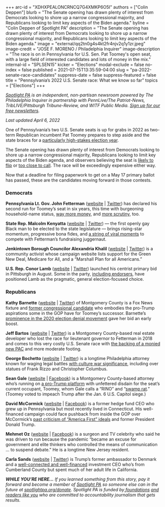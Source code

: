 +++
arc-id = "XDHXPEALONCRNCQ7G4XMKP6O5I"
authors = ["Colin Deppen"]
blurb = "The Senate opening has drawn plenty of interest from Democrats looking to shore up a narrow congressional majority, and Republicans looking to limit key aspects of the Biden agenda."
byline = "Colin Deppen of Spotlight PA"
description = "The Senate opening has drawn plenty of interest from Democrats looking to shore up a narrow congressional majority, and Republicans looking to limit key aspects of the Biden agenda."
image = "external/qq2tn0g4s4kt2fr4njv2q1y1zr.jpeg"
image-credit = "JOSE F. MORENO / Philadelphia Inquirer"
image-description = "The race is on in Pennsylvania for U.S. Sen. Pat Toomey's open seat, with a large field of interested candidates and lots of money in the mix."
internal-id = "SPLSEN15"
kicker = "Elections"
modal-exclude = false
no-index = false
published = 2021-07-15T13:35:59-04:00
slug = "pa-2022-senate-race-candidates"
suppress-date = false
suppress-featured = false
title = "Pennsylvania’s 2022 U.S. Senate race: What we know so far"
topics = ["Elections"]
+++

<a href="https://www.spotlightpa.org/"><i>Spotlight PA</i></a><i> is an independent, non-partisan newsroom powered by The Philadelphia Inquirer in partnership with PennLive/The Patriot-News, TribLIVE/Pittsburgh Tribune-Review, and WITF Public Media. </i><a href="https://www.spotlightpa.org/newsletters"><i>Sign up for our free newsletters</i></a><i>.</i>

<i>Last updated April 6, 2022</i>

One of Pennsylvania’s two U.S. Senate seats is up for grabs in 2022 as two-term Republican incumbent Pat Toomey prepares to step aside and the state braces for a <a href="https://www.spotlightpa.org/news/2021/06/pa-2020-governor-race-candidates/">particularly high-stakes election year</a>.

The Senate opening has drawn plenty of interest from Democrats looking to shore up a narrow congressional majority, Republicans looking to limit key aspects of the Biden agenda, and observers believing the seat is <a href="https://www.cnn.com/2021/07/05/politics/2022-senate-race-rankings-july/index.html">likely to flip</a> or <a href="https://cookpolitical.com/ratings/senate-race-ratings">too close to call</a>. The race will be exceedingly expensive either way.

Now that a deadline for filing paperwork to get on a May 17 primary ballot has passed, these are the candidates moving forward in those contests.

<script src="https://www.spotlightpa.org/embed.js" async></script><div data-spl-embed-version="1" data-spl-src="https://www.spotlightpa.org/embeds/newsletter/"></div>

### Democrats

<b>Pennsylvania Lt. Gov. John Fetterman</b> (<a href="https://johnfetterman.com/">website</a> | <a href="https://twitter.com/JohnFetterman">Twitter</a>) has declared his second run for Toomey’s seat in six years, this time with burgeoning household-name status, <a href="https://whyy.org/articles/fetterman-dwarfs-competition-in-first-fundraising-numbers-for-pa-s-senate-race/">way more money</a>, and <a href="https://www.theroot.com/john-fetterman-has-had-eight-years-to-apologize-for-pul-1846249115">more scrutiny</a>, too.

<b>State Rep. Malcolm Kenyatta</b> (<a href="https://web.archive.org/20210715185147/https://www.malcolmkenyatta.com">website</a> | <a href="https://twitter.com/malcolmkenyatta">Twitter</a>) — the first openly gay Black man to be elected to the state legislature — brings rising-star momentum, progressive bona fides, and <a href="https://web.archive.org/20240116082625/https://www.inquirer.com/politics/election/malcolm-kenyatta-gettysburg-democratic-pennsylvania-senate-race-20210713.html">a string of viral moments</a> to compete with Fetterman’s fundraising juggernaut.

<b>Jenkintown Borough Councilor Alexandria Khalil</b> (<a href="https://www.alexkhalilforussenate.com/" target="_blank">website</a> | <a href="https://twitter.com/Alex4USSenate" target="_blank">Twitter</a>) is a community activist whose campaign website lists support for the Green New Deal, Medicare for All, and a “Marshall Plan for all Americans.”

<b>U.S. Rep. Conor Lamb</b> (<a href="https://web.archive.org/web/20221223203628/https://www.conorlamb.com/">website</a> | <a href="https://twitter.com/ConorLambPA?s=20" target="_blank">Twitter</a>) launched his centrist primary bid in Pittsburgh in August. Some in the party, <a href="https://twitter.com/JuliaTerruso/status/1483467589980413961?s=20&t=bGXYBXO0S0Ml8BlE3gamew" target="_blank">including endorsers</a>, have positioned Lamb as the pragmatic, general election-focused choice.

<script src="https://www.spotlightpa.org/embed.js" async></script><div data-spl-embed-version="1" data-spl-src="https://www.spotlightpa.org/embeds/donate/"></div>

### Republicans

<b>Kathy Barnette</b> (<a href="https://barnetteforsenate.com/">website</a> | <a href="https://twitter.com/kathy4truth?lang=en">Twitter</a>) of Montgomery County is a Fox News fixture and <a href="https://www.buckscountycouriertimes.com/story/news/2020/11/02/madeleine-dean-kathy-barnette-4th-district-congress/6088489002/">former congressional candidate</a> who embodies the pro-Trump aspirations some in the GOP have for Toomey’s successor. Barnette’s <a href="https://www.inquirer.com/news/a/pennsylvania-voter-fraud-audit-kathy-barnette-20210726.html" target="_blank">prominence in the 2020 election denial movement</a> gave her bid an early boost.

<b>Jeff Bartos</b> (<a href="https://web.archive.org/web/20220917151706/https://jeffbartos.com/">website</a> | <a href="https://twitter.com/jeff_bartos">Twitter</a>) is a Montgomery County-based real estate developer who lost the race for lieutenant governor to Fetterman in 2018 and comes to this very costly U.S. Senate race with <a href="https://www.politico.com/news/2021/04/24/jeff-bartos-super-pac-pennsylvania-race-484531">the backing of a monied new PAC</a> and more moderate footing.

<b>George Bochetto </b>(<a href="https://bochettoforsenate.com/" target="_blank">website</a> | <a href="https://twitter.com/BochettoForPA" target="_blank">Twitter</a>) is a longtime Philadelphia attorney known for waging legal battles <a href="https://www.inquirer.com/news/george-bochetto-attorney-pa-senate-2022-20220110.html" target="_blank">with culture war significance</a>, including over statues of Frank Rizzo and Christopher Columbus.

<b>Sean Gale</b> (<a href="https://www.galeforsenate.com/home.html">website</a> | <a href="https://www.facebook.com/sean.gale">Facebook</a>) is a Montgomery County-based attorney who’s running on <a href="https://www.inquirer.com/politics/election/joe-gale-2022-pennsylvania-governor-race-20210216.html">a pro-Trump platform</a> with unfettered disdain for the seat’s current occupant, Toomey, whom Gale calls a “RINO” and “<a href="https://www.facebook.com/sean.gale/posts/10219624235533019">swamp rat</a>.” (Toomey voted to impeach Trump after the Jan. 6 U.S. Capitol siege.)

<b>David McCormick</b> (<a href="https://www.davemccormickpa.com/" target="_blank">website</a> | <a href="https://www.facebook.com/DaveMcCormickPA" target="_blank">Facebook</a>) is a former hedge fund CEO who grew up in Pennsylvania but most recently lived in Connecticut. His well-financed campaign could face pushback from inside the GOP over McCormick’s <a href="https://www.politico.com/news/2022/01/11/david-mccormick-senate-campaign-trump-526870" target="_blank">past criticism of “America First” ideals</a> and former President Donald Trump.

<b>Mehmet Oz</b> (<a href="https://doctoroz.com/" target="_blank">website</a> | <a href="https://www.facebook.com/droz" target="_blank">Facebook</a>) is a surgeon and TV celebrity who said he was driven to run because the pandemic “became an excuse for government and elite thinkers who controlled the means of communication ... to suspend debate.” He is a longtime New Jersey resident.

<b>Carla Sands</b> (<a href="https://carlasands.com/" target="_blank">website</a> | <a href="https://twitter.com/CarlaHSands/status/1412416656903704584?ref_src=twsrc%5Etfw%7Ctwcamp%5Etweetembed%7Ctwterm%5E1412416656903704584%7Ctwgr%5E%7Ctwcon%5Es1_&ref_url=https%3A%2F%2Fwww.politicspa.com%2Fsands-launches-2022-senate-bid%2F98572%2F">Twitter</a>) is Trump’s former ambassador to Denmark and a <a href="https://triblive.com/news/pennsylvania/ex-ambassador-investment-ceo-carla-sands-seeks-pennsylvania-senate-seat/">well-connected and well-financed</a> investment CEO who’s from Cumberland County but spent much of her adult life in California.

<i><b>WHILE YOU’RE HERE...</b></i><i> If you learned something from this story, pay it forward and become a member of </i><a href="https://www.spotlightpa.org/"><i>Spotlight PA</i></a><i> so someone else can in the future at </i><a href="https://www.spotlightpa.org/donate"><i>spotlightpa.org/donate</i></a><i>. Spotlight PA is funded by</i><a href="https://www.spotlightpa.org/support"><i> foundations</i></a><i> </i><a href="https://www.spotlightpa.org/support"><i>and readers like you</i></a><i> who are committed to accountability journalism that gets results.</i>
